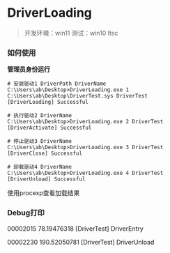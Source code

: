 # DriverLoading

> 开发环境：win11 测试：win10 ltsc

### 如何使用

**管理员身份运行**

```shell
# 安装驱动1 DriverPath DriverName
C:\Users\ab\Desktop>DriverLoading.exe 1 C:\Users\ab\Desktop\DriverTest.sys DriverTest
[DriverLoading] Successful

# 执行驱动2 DriverName
C:\Users\ab\Desktop>DriverLoading.exe 2 DriverTest
[DriverActivate] Successful

# 停止驱动3 DriverName
C:\Users\ab\Desktop>DriverLoading.exe 3 DriverTest
[DriverClose] Successful

# 卸载驱动4 DriverName
C:\Users\ab\Desktop>DriverLoading.exe 4 DriverTest
[DriverUnload] Successful
```

使用procexp查看加载结果

### Debug打印

00002015	78.19476318	[DriverTest] DriverEntry	

00002230	190.52050781	[DriverTest] DriverUnload	
